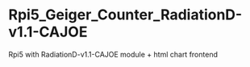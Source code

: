 # Rpi5_Geiger_Counter_RadiationD-v1.1-CAJOE
Rpi5 with RadiationD-v1.1-CAJOE module + html chart frontend
